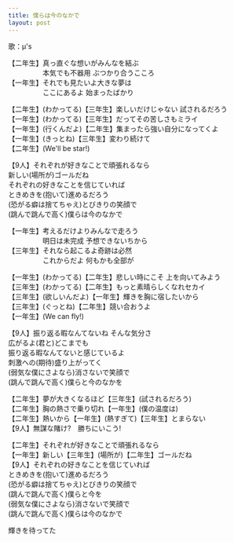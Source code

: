 ```yaml
---
title: 僕らは今のなかで
layout: post
---
```

歌：μ's

<p>【二年生】真っ直ぐな想いがみんなを結ぶ<br />
　　　　　本気でも不器用 ぶつかり合うこころ<br />
【一年生】それでも見たいよ大きな夢は<br />
　　　　　ここにあるよ 始まったばかり</p>

<p>【二年生】(わかってる)【三年生】楽しいだけじゃない 試されるだろう<br />
【一年生】(わかってる)【三年生】だってその苦しさもミライ<br />
【一年生】(行くんだよ)【二年生】集まったら強い自分になってくよ<br />
【一年生】(きっとね)【三年生】変わり続けて<br />
【二年生】(We'll be star!)</p>

<p>【9人】それぞれが好きなことで頑張れるなら<br />
新しい(場所が)ゴールだね<br />
それぞれの好きなことを信じていれば<br />
ときめきを(抱いて)進めるだろう<br />
(恐がる癖は捨てちゃえ)とびきりの笑顔で<br />
(跳んで跳んで高く)僕らは今のなかで</p>

<p>【一年生】考えるだけよりみんなで走ろう<br />
　　　　　明日は未完成 予想できないちから<br />
【三年生】それなら起こるよ奇跡は必然<br />
　　　　　これからだよ 何もかも全部が</p>

<p>【一年生】(わかってる)【二年生】悲しい時にこそ 上を向いてみよう<br />
【三年生】(わかってる)【二年生】もっと素晴らしくなれセカイ<br />
【三年生】(欲しいんだよ)【一年生】輝きを胸に宿したいから<br />
【三年生】(ぐっとね)【二年生】競い合おうよ<br />
【一年生】(We can fly!)</p>

<p>【9人】振り返る暇なんてないね そんな気分さ<br />
広がるよ(君と)どこまでも<br />
振り返る暇なんてないと感じているよ<br />
刺激への(期待)盛り上がってく<br />
(弱気な僕にさよなら)消さないで笑顔で<br />
(跳んで跳んで高く)僕らと今のなかを</p>

<p>【二年生】夢が大きくなるほど【三年生】(試されるだろう)<br />
【二年生】胸の熱さで乗り切れ【一年生】(僕の温度は)<br />
【二年生】熱いから【一年生】(熱すぎて)【三年生】とまらない<br />
【9人】無謀な賭け?　勝ちにいこう!</p>

<p>【二年生】それぞれが好きなことで頑張れるなら<br />
【一年生】新しい【三年生】(場所が)【二年生】ゴールだね<br />
【9人】それぞれの好きなことを信じていれば<br />
ときめきを(抱いて)進めるだろう<br />
(恐がる癖は捨てちゃえ)とびきりの笑顔で<br />
(跳んで跳んで高く)僕らと今を<br />
(弱気な僕にさよなら)消さないで笑顔で<br />
(跳んで跳んで高く)僕らは今のなかで</p>

<p>輝きを待ってた</p>